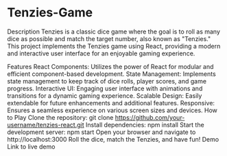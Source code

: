 # Tenzies-Game
Description
Tenzies is a classic dice game where the goal is to roll as many dice as possible and match the target number, also known as "Tenzies." This project implements the Tenzies game using React, providing a modern and interactive user interface for an enjoyable gaming experience.

Features
React Components: Utilizes the power of React for modular and efficient component-based development.
State Management: Implements state management to keep track of dice rolls, player scores, and game progress.
Interactive UI: Engaging user interface with animations and transitions for a dynamic gaming experience.
Scalable Design: Easily extendable for future enhancements and additional features.
Responsive: Ensures a seamless experience on various screen sizes and devices.
How to Play
Clone the repository: git clone https://github.com/your-username/tenzies-react.git
Install dependencies: npm install
Start the development server: npm start
Open your browser and navigate to http://localhost:3000
Roll the dice, match the Tenzies, and have fun!
Demo
Link to live demo
